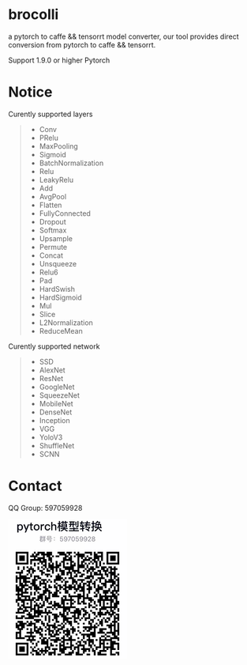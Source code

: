 # brocolli

a pytorch to caffe && tensorrt model converter, our tool provides direct conversion from pytorch to caffe && tensorrt.

Support 1.9.0 or higher Pytorch

# Notice 

Curently supported layers
> * Conv
> * PRelu
> * MaxPooling
> * Sigmoid
> * BatchNormalization
> * Relu
> * LeakyRelu
> * Add
> * AvgPool
> * Flatten
> * FullyConnected
> * Dropout
> * Softmax
> * Upsample
> * Permute
> * Concat
> * Unsqueeze
> * Relu6
> * Pad
> * HardSwish
> * HardSigmoid
> * Mul    
> * Slice 
> * L2Normalization
> * ReduceMean

Curently supported network
> * SSD
> * AlexNet
> * ResNet
> * GoogleNet
> * SqueezeNet
> * MobileNet
> * DenseNet
> * Inception
> * VGG
> * YoloV3
> * ShuffleNet
> * SCNN


# Contact
 QQ Group: 597059928
 
 ![image](imgs/QGRPOUP.png)